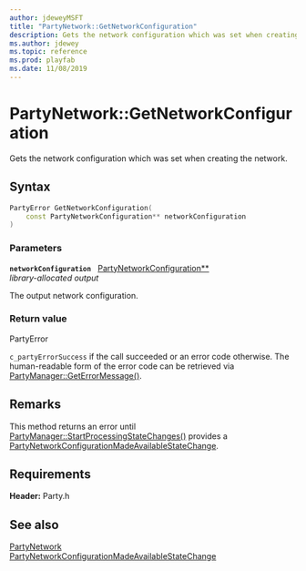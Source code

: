 ```yaml
---
author: jdeweyMSFT
title: "PartyNetwork::GetNetworkConfiguration"
description: Gets the network configuration which was set when creating the network.
ms.author: jdewey
ms.topic: reference
ms.prod: playfab
ms.date: 11/08/2019
---
```


# PartyNetwork::GetNetworkConfiguration  

Gets the network configuration which was set when creating the network.  

## Syntax  
  
```cpp
PartyError GetNetworkConfiguration(  
    const PartyNetworkConfiguration** networkConfiguration  
)  
```  
  
### Parameters  
  
**`networkConfiguration`** &nbsp; [PartyNetworkConfiguration**](../../../structs/partynetworkconfiguration.md)  
*library-allocated output*  
  
The output network configuration.  
  
  
### Return value  
PartyError
  
```c_partyErrorSuccess``` if the call succeeded or an error code otherwise. The human-readable form of the error code can be retrieved via [PartyManager::GetErrorMessage()](../../PartyManager/methods/partymanager_geterrormessage.md).
  
## Remarks  
  
This method returns an error until [PartyManager::StartProcessingStateChanges()](../../PartyManager/methods/partymanager_startprocessingstatechanges.md) provides a [PartyNetworkConfigurationMadeAvailableStateChange](../../../structs/partynetworkconfigurationmadeavailablestatechange.md).
  
## Requirements  
  
**Header:** Party.h
  
## See also  
[PartyNetwork](../partynetwork.md)  
[PartyNetworkConfigurationMadeAvailableStateChange](../../../structs/partynetworkconfigurationmadeavailablestatechange.md)
  
  
